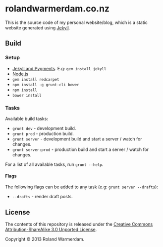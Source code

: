 rolandwarmerdam.co.nz
=====================

This is the source code of my personal website/blog, which is a static website generated using [Jekyll][].


Build
-----

### Setup ###

 * [Jekyll and Pygments][jekyll-install]. E.g: `gem install jekyll`
 * [Node.js][]
 * `gem install redcarpet`
 * `npm install -g grunt-cli bower`
 * `npm install`
 * `bower install`

### Tasks ###

Available build tasks:

 * `grunt dev` - development build.
 * `grunt prod` - production build.
 * `grunt server` - development build and start a server / watch for changes.
 * `grunt server:prod` - production build and start a server / watch for changes.

For a list of all available tasks, run `grunt --help`.

#### Flags ####

The following flags can be added to any task (e.g: `grunt server --drafts`):

 * `--drafts` - render draft posts.


License
-------
The contents of this repository is released under the [Creative Commons Attribution-ShareAlike 3.0 Unported License][license].

Copyright © 2013 Roland Warmerdam.


[jekyll]: https://github.com/mojombo/jekyll
[jekyll-install]: https://github.com/mojombo/jekyll/wiki/Install
[node.js]: http://nodejs.org/
[license]: http://creativecommons.org/licenses/by-sa/3.0/

